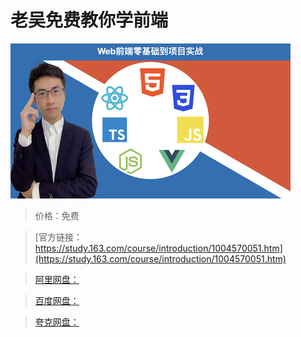 # 老吴免费教你学前端

![img](../../../assets/study163/free/81ccfafaf46e411fbcdc9b0f9711f9fd.jpeg)

> 价格：免费

> [官方链接：https://study.163.com/course/introduction/1004570051.htm](https://study.163.com/course/introduction/1004570051.htm)

> [阿里网盘：]()

> [百度网盘：]()

> [夸克网盘：]()

